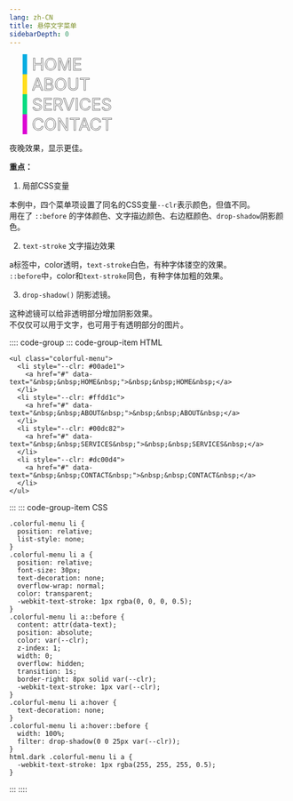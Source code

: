 ```yaml
---
lang: zh-CN
title: 悬停文字菜单
sidebarDepth: 0
---
```


<ul class="colorful-menu">
  <li style="--clr: #00ade1">
    <a href="#" data-text="&nbsp;&nbsp;HOME&nbsp;">&nbsp;&nbsp;HOME&nbsp;</a>
  </li>
  <li style="--clr: #ffdd1c">
    <a href="#" data-text="&nbsp;&nbsp;ABOUT&nbsp;">&nbsp;&nbsp;ABOUT&nbsp;</a>
  </li>
  <li style="--clr: #00dc82">
    <a href="#" data-text="&nbsp;&nbsp;SERVICES&nbsp;">&nbsp;&nbsp;SERVICES&nbsp;</a>
  </li>
  <li style="--clr: #dc00d4">
    <a href="#" data-text="&nbsp;&nbsp;CONTACT&nbsp;">&nbsp;&nbsp;CONTACT&nbsp;</a>
  </li>
</ul>

夜晚效果，显示更佳。

**重点：**

1. 局部CSS变量

本例中，四个菜单项设置了同名的CSS变量`--clr`表示颜色，但值不同。  
用在了 `::before` 的字体颜色、文字描边颜色、右边框颜色、`drop-shadow`阴影颜色。

2. `text-stroke` 文字描边效果

a标签中，color透明，`text-stroke`白色，有种字体镂空的效果。  
`::before`中，color和`text-stroke`同色，有种字体加粗的效果。

3. `drop-shadow()` 阴影滤镜。

这种滤镜可以给非透明部分增加阴影效果。  
不仅仅可以用于文字，也可用于有透明部分的图片。

:::: code-group
::: code-group-item HTML
```html{2,5,8,11}
<ul class="colorful-menu">
  <li style="--clr: #00ade1">
    <a href="#" data-text="&nbsp;&nbsp;HOME&nbsp;">&nbsp;&nbsp;HOME&nbsp;</a>
  </li>
  <li style="--clr: #ffdd1c">
    <a href="#" data-text="&nbsp;&nbsp;ABOUT&nbsp;">&nbsp;&nbsp;ABOUT&nbsp;</a>
  </li>
  <li style="--clr: #00dc82">
    <a href="#" data-text="&nbsp;&nbsp;SERVICES&nbsp;">&nbsp;&nbsp;SERVICES&nbsp;</a>
  </li>
  <li style="--clr: #dc00d4">
    <a href="#" data-text="&nbsp;&nbsp;CONTACT&nbsp;">&nbsp;&nbsp;CONTACT&nbsp;</a>
  </li>
</ul>
```
:::
::: code-group-item CSS
```css{10,11,22,29}
.colorful-menu li {
  position: relative;
  list-style: none;
}
.colorful-menu li a {
  position: relative;
  font-size: 30px;
  text-decoration: none;
  overflow-wrap: normal;
  color: transparent;
  -webkit-text-stroke: 1px rgba(0, 0, 0, 0.5);
}
.colorful-menu li a::before {
  content: attr(data-text);
  position: absolute;
  color: var(--clr);
  z-index: 1;
  width: 0;
  overflow: hidden;
  transition: 1s;
  border-right: 8px solid var(--clr);
  -webkit-text-stroke: 1px var(--clr);
}
.colorful-menu li a:hover {
  text-decoration: none;
}
.colorful-menu li a:hover::before {
  width: 100%;
  filter: drop-shadow(0 0 25px var(--clr));
}
html.dark .colorful-menu li a {
  -webkit-text-stroke: 1px rgba(255, 255, 255, 0.5);
}
```
:::
::::


<style scoped>
.colorful-menu li {
  position: relative;
  list-style: none;
}
.colorful-menu li a {
  position: relative;
  font-size: 30px;
  text-decoration: none;
  overflow-wrap: normal;
  color: transparent;
  -webkit-text-stroke: 1px rgba(0, 0, 0, 0.5);
}
.colorful-menu li a::before {
  content: attr(data-text);
  position: absolute;
  color: var(--clr);
  z-index: 1;
  width: 0;
  overflow: hidden;
  transition: 1s;
  border-right: 8px solid var(--clr);
  -webkit-text-stroke: 1px var(--clr);
}
.colorful-menu li a:hover {
  text-decoration: none;
}
.colorful-menu li a:hover::before {
  width: 100%;
  filter: drop-shadow(0 0 25px var(--clr));
}
html.dark .colorful-menu li a {
  -webkit-text-stroke: 1px rgba(255, 255, 255, 0.5);
}
</style>
